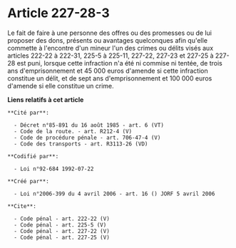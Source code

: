 # Article 227-28-3

Le fait de faire à une personne des offres ou des promesses ou de lui proposer des dons, présents ou avantages quelconques
afin qu'elle commette à l'encontre d'un mineur l'un des crimes ou délits visés aux articles 222-22 à 222-31, 225-5 à 225-11,
227-22, 227-23 et 227-25 à 227-28 est puni, lorsque cette infraction n'a été ni commise ni tentée, de trois ans
d'emprisonnement et 45 000 euros d'amende si cette infraction constitue un délit, et de sept ans d'emprisonnement et 100 000
euros d'amende si elle constitue un crime.

**Liens relatifs à cet article**

	**Cité par**:

	  - Décret n°85-891 du 16 août 1985 - art. 6 (VT)
	  - Code de la route. - art. R212-4 (V)
	  - Code de procédure pénale - art. 706-47-4 (V)
	  - Code des transports - art. R3113-26 (VD)

	**Codifié par**:

	  - Loi n°92-684 1992-07-22

	**Créé par**:

	  - Loi n°2006-399 du 4 avril 2006 - art. 16 () JORF 5 avril 2006

	**Cite**:

	  - Code pénal - art. 222-22 (V)
	  - Code pénal - art. 225-5 (V)
	  - Code pénal - art. 227-22 (V)
	  - Code pénal - art. 227-25 (V)
